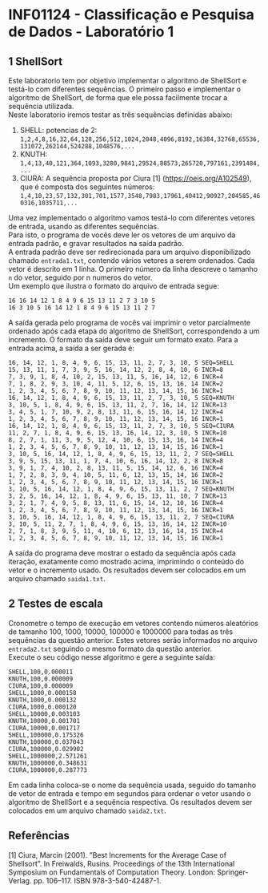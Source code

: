 # INF01124 - Classificação e Pesquisa de Dados - Laboratório 1
## 1 ShellSort
Este laboratorio tem por objetivo implementar o algoritmo de ShellSort e testá-lo com diferentes sequências. O primeiro passo e implementar o algoritmo de ShellSort, de forma que ele possa facilmente trocar a sequência utilizada.  
Neste laboratorio iremos testar as três sequências definidas abaixo:  
1. SHELL: potencias de 2:  
`1,2,4,8,16,32,64,128,256,512,1024,2048,4096,8192,16384,32768,65536,131072,262144,524288,1048576,...`  
2. KNUTH:  
`1,4,13,40,121,364,1093,3280,9841,29524,88573,265720,797161,2391484,...`  
3. CIURA: A sequência proposta por Ciura [1] (https://oeis.org/A102549), que é composta dos seguintes números:  
`1,4,10,23,57,132,301,701,1577,3548,7983,17961,40412,90927,204585,460316,1035711,...`  

Uma vez implementado o algoritmo vamos testá-lo com diferentes vetores de entrada, usando as diferentes sequências.  
Para isto, o programa de vocês deve ler os vetores de um arquivo da entrada padrão, e gravar resultados na saída
padrão.  
A entrada padrão deve ser redirecionada para um arquivo disponibilizado chamado `entrada1.txt`, contendo vários vetores a serem ordenados. Cada vetor é descrito em 1 linha. O primeiro número da linha descreve o tamanho `n` do vetor, seguido por n numeros do vetor.  
Um exemplo que ilustra o formato do arquivo de entrada segue:  
```
16 16 14 12 1 8 4 9 6 15 13 11 2 7 3 10 5  
16 3 10 5 16 14 12 1 8 4 9 6 15 13 11 2 7  
```
A saída gerada pelo programa de vocês vai imprimir o vetor parcialmente ordenado após cada etapa do algoritmo de ShellSort, correspondendo a um incremento. O formato da saída deve seguir um formato exato. Para a entrada acima, a saída a ser gerada é:  
```
16, 14, 12, 1, 8, 4, 9, 6, 15, 13, 11, 2, 7, 3, 10, 5 SEQ=SHELL
15, 13, 11, 1, 7, 3, 9, 5, 16, 14, 12, 2, 8, 4, 10, 6 INCR=8
7, 3, 9, 1, 8, 4, 10, 2, 15, 13, 11, 5, 16, 14, 12, 6 INCR=4
7, 1, 8, 2, 9, 3, 10, 4, 11, 5, 12, 6, 15, 13, 16, 14 INCR=2
1, 2, 3, 4, 5, 6, 7, 8, 9, 10, 11, 12, 13, 14, 15, 16 INCR=1
16, 14, 12, 1, 8, 4, 9, 6, 15, 13, 11, 2, 7, 3, 10, 5 SEQ=KNUTH
3, 10, 5, 1, 8, 4, 9, 6, 15, 13, 11, 2, 7, 16, 14, 12 INCR=13
3, 4, 5, 1, 7, 10, 9, 2, 8, 13, 11, 6, 15, 16, 14, 12 INCR=4
1, 2, 3, 4, 5, 6, 7, 8, 9, 10, 11, 12, 13, 14, 15, 16 INCR=1
16, 14, 12, 1, 8, 4, 9, 6, 15, 13, 11, 2, 7, 3, 10, 5 SEQ=CIURA
11, 2, 7, 1, 8, 4, 9, 6, 15, 13, 16, 14, 12, 3, 10, 5 INCR=10
8, 2, 7, 1, 11, 3, 9, 5, 12, 4, 10, 6, 15, 13, 16, 14 INCR=4
1, 2, 3, 4, 5, 6, 7, 8, 9, 10, 11, 12, 13, 14, 15, 16 INCR=1
3, 10, 5, 16, 14, 12, 1, 8, 4, 9, 6, 15, 13, 11, 2, 7 SEQ=SHELL
3, 9, 5, 15, 13, 11, 1, 7, 4, 10, 6, 16, 14, 12, 2, 8 INCR=8
3, 9, 1, 7, 4, 10, 2, 8, 13, 11, 5, 15, 14, 12, 6, 16 INCR=4
1, 7, 2, 8, 3, 9, 4, 10, 5, 11, 6, 12, 13, 15, 14, 16 INCR=2
1, 2, 3, 4, 5, 6, 7, 8, 9, 10, 11, 12, 13, 14, 15, 16 INCR=1
3, 10, 5, 16, 14, 12, 1, 8, 4, 9, 6, 15, 13, 11, 2, 7 SEQ=KNUTH
3, 2, 5, 16, 14, 12, 1, 8, 4, 9, 6, 15, 13, 11, 10, 7 INCR=13
3, 2, 1, 7, 4, 9, 5, 8, 13, 11, 6, 15, 14, 12, 10, 16 INCR=4
1, 2, 3, 4, 5, 6, 7, 8, 9, 10, 11, 12, 13, 14, 15, 16 INCR=1
3, 10, 5, 16, 14, 12, 1, 8, 4, 9, 6, 15, 13, 11, 2, 7 SEQ=CIURA
3, 10, 5, 11, 2, 7, 1, 8, 4, 9, 6, 15, 13, 16, 14, 12 INCR=10
2, 7, 1, 8, 3, 9, 5, 11, 4, 10, 6, 12, 13, 16, 14, 15 INCR=4
1, 2, 3, 4, 5, 6, 7, 8, 9, 10, 11, 12, 13, 14, 15, 16 INCR=1
```
A saída do programa deve mostrar o estado da sequência após cada iteração, exatamente como mostrado acima, imprimindo o conteúdo do vetor e o incremento usado. Os resultados devem ser colocados em um arquivo chamado `saida1.txt`.

## 2 Testes de escala
Cronometre o tempo de execução em vetores contendo números aleatórios de tamanho 100, 1000, 10000, 100000 e 1000000 para todas as três sequências da questão anterior. Estes vetores serão informados no arquivo `entrada2.txt` seguindo o mesmo formato da questão anterior.  
Execute o seu código nesse algoritmo e gere a seguinte saída:  
```
SHELL,100,0.000011
KNUTH,100,0.000009
CIURA,100,0.000009
SHELL,1000,0.000158
KNUTH,1000,0.000132
CIURA,1000,0.000120
SHELL,10000,0.003103
KNUTH,10000,0.001701
CIURA,10000,0.001717
SHELL,100000,0.175326
KNUTH,100000,0.037043
CIURA,100000,0.029902
SHELL,1000000,2.571261
KNUTH,1000000,0.348631
CIURA,1000000,0.287773
```
Em cada linha coloca-se o nome da sequência usada, seguido do tamanho de vetor de entrada e tempo em segundos para ordenar o vetor usando o algoritmo de ShellSort e a sequência respectiva. Os resultados devem ser colocados em um arquivo chamado `saida2.txt`.  

## Referências
[1] Ciura, Marcin (2001). ”Best Increments for the Average Case of Shellsort”. In Freiwalds, Rusins. Proceedings of the 13th International Symposium on Fundamentals of Computation Theory. London: Springer-Verlag. pp. 106–117. ISBN 978-3-540-42487-1.
